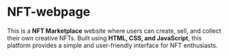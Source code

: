# NFT-webpage
This is a **NFT Marketplace** website where users can create, sell, and collect their own creative NFTs. Built using **HTML, CSS, and JavaScript**, this platform provides a simple and user-friendly interface for NFT enthusiasts.  
